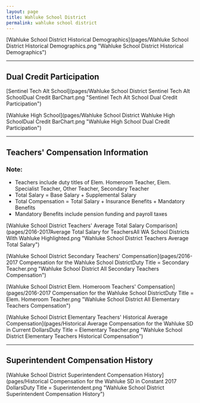 ```yaml
---
layout: page
title: Wahluke School District
permalink: wahluke school district
---
```



[Wahluke School District Historical Demographics](pages/Wahluke School District Historical Demographics.png "Wahluke School District Historical Demographics")

___

## Dual Credit Participation

[Sentinel Tech Alt School](pages/Wahluke School District Sentinel Tech Alt SchoolDual Credit BarChart.png "Sentinel Tech Alt School Dual Credit Participation")

[Wahluke High School](pages/Wahluke School District Wahluke High SchoolDual Credit BarChart.png "Wahluke High School Dual Credit Participation")


___

## Teachers' Compensation Information
### Note:
- Teachers include duty titles of Elem. Homeroom Teacher, Elem. Specialist Teacher, Other Teacher, Secondary Teacher
- Total Salary = Base Salary + Supplemental Salary
- Total Compensation = Total Salary + Insurance Benefits + Mandatory Benefits
- Mandatory Benefits include pension funding and payroll taxes

[Wahluke School District Teachers' Average Total Salary Comparison](pages/2016-2017Average Total Salary for TeachersAll WA School Districts With Wahluke Highlighted.png "Wahluke School District Teachers Average Total Salary")

[Wahluke School District Secondary Teachers' Compensation](pages/2016-2017 Compensation for the Wahluke School DistrictDuty Title = Secondary Teacher.png "Wahluke School District All Secondary Teachers Compensation")

[Wahluke School District Elem. Homeroom Teachers' Compensation](pages/2016-2017 Compensation for the Wahluke School DistrictDuty Title = Elem. Homeroom Teacher.png "Wahluke School District All Elementary Teachers Compensation")

[Wahluke School District Elementary Teachers' Historical Average Compensation](pages/Historical Average Compensation for the Wahluke SD in Current DollarsDuty Title = Elementary Teacher.png "Wahluke School District Elementary Teachers Historical Compensation")


___

## Superintendent Compensation History

[Wahluke School District Superintendent Compensation History](pages/Historical Compensation for the Wahluke SD in Constant 2017 DollarsDuty Title = Superintendent.png "Wahluke School District Superintendent Compensation History")

